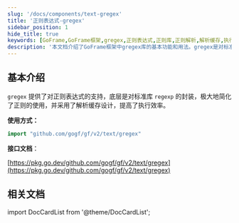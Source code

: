 ```yaml
---
slug: '/docs/components/text-gregex'
title: '正则表达式-gregex'
sidebar_position: 1
hide_title: true
keywords: [GoFrame,GoFrame框架,gregex,正则表达式,正则库,正则解析,解析缓存,执行效率,项目文档,golang]
description: '本文档介绍了GoFrame框架中gregex库的基本功能和用法。gregex是对标准库regexp的封装，提供了简化的正则表达式使用方式，并通过解析缓存设计优化了执行效率，使得正则操作更加高效便捷。'
---
```


## 基本介绍

`gregex` 提供了对正则表达式的支持，底层是对标准库 `regexp` 的封装，极大地简化了正则的使用，并采用了解析缓存设计，提高了执行效率。

**使用方式：**

```go
import "github.com/gogf/gf/v2/text/gregex"
```

**接口文档**：

[https://pkg.go.dev/github.com/gogf/gf/v2/text/gregex](https://pkg.go.dev/github.com/gogf/gf/v2/text/gregex)

## 相关文档

import DocCardList from '@theme/DocCardList';

<DocCardList />

